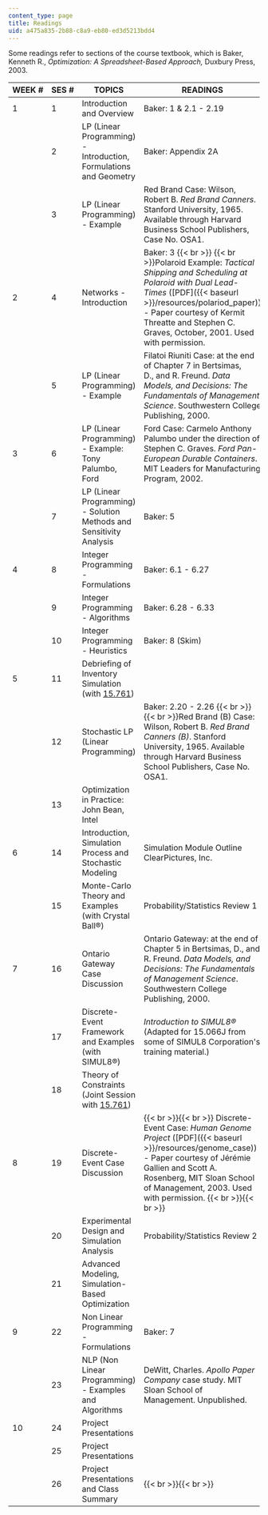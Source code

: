 ```yaml
---
content_type: page
title: Readings
uid: a475a835-2b88-c8a9-eb80-ed3d5213bdd4
---
```


Some readings refer to sections of the course textbook, which is Baker, Kenneth R., _Optimization: A Spreadsheet-Based Approach,_ Duxbury Press, 2003.

| WEEK # | SES # | TOPICS | READINGS |
| --- | --- | --- | --- |
| 1 | 1 | Introduction and Overview | Baker: 1 & 2.1 - 2.19 |
| &nbsp; | 2 | LP (Linear Programming) - Introduction, Formulations and Geometry | Baker: Appendix 2A |
| &nbsp; | 3 | LP (Linear Programming) - Example | Red Brand Case: Wilson, Robert B. _Red Brand Canners_. Stanford University, 1965. Available through Harvard Business School Publishers, Case No. OSA1. |
| 2 | 4 | Networks - Introduction | Baker: 3  {{< br >}}  {{< br >}}Polaroid Example: _Tactical Shipping and Scheduling at Polaroid with Dual Lead-Times_ ([PDF]({{< baseurl >}}/resources/polariod_paper)) - Paper courtesy of Kermit Threatte and Stephen C. Graves, October, 2001. Used with permission. |
| &nbsp; | 5 | LP (Linear Programming) - Example | Filatoi Riuniti Case: at the end of Chapter 7 in Bertsimas, D., and R. Freund. _Data Models, and Decisions: The Fundamentals of Management Science_. Southwestern College Publishing, 2000. |
| 3 | 6 | LP (Linear Programming) - Example: Tony Palumbo, Ford | Ford Case: Carmelo Anthony Palumbo under the direction of Stephen C. Graves. _Ford Pan-European Durable Containers_. MIT Leaders for Manufacturing Program, 2002. |
| &nbsp; | 7 | LP (Linear Programming) - Solution Methods and Sensitivity Analysis | Baker: 5 |
| 4 | 8 | Integer Programming - Formulations | Baker: 6.1 - 6.27 |
| &nbsp; | 9 | Integer Programming - Algorithms | Baker: 6.28 - 6.33 |
| &nbsp; | 10 | Integer Programming - Heuristics | Baker: 8 (Skim) |
| 5 | 11 | Debriefing of Inventory Simulation (with [15.761](/courses/15-761-introduction-to-operations-management-spring-2013/)) | &nbsp; |
| &nbsp; | 12 | Stochastic LP (Linear Programming) | Baker: 2.20 - 2.26  {{< br >}}  {{< br >}}Red Brand (B) Case: Wilson, Robert B. _Red Brand Canners (B)_. Stanford University, 1965. Available through Harvard Business School Publishers, Case No. OSA1. |
| &nbsp; | 13 | Optimization in Practice: John Bean, Intel | &nbsp; |
| 6 | 14 | Introduction, Simulation Process and Stochastic Modeling | Simulation Module Outline ClearPictures, Inc. |
| &nbsp; | 15 | Monte-Carlo Theory and Examples (with Crystal Ball®) | Probability/Statistics Review 1 |
| 7 | 16 | Ontario Gateway Case Discussion | Ontario Gateway: at the end of Chapter 5 in Bertsimas, D., and R. Freund. _Data Models, and Decisions: The Fundamentals of Management Science_. Southwestern College Publishing, 2000. |
| &nbsp; | 17 | Discrete-Event Framework and Examples (with SIMUL8®) | _Introduction to SIMUL8®_ (Adapted for 15.066J from some of SIMUL8 Corporation's training material.) |
| &nbsp; | 18 | Theory of Constraints (Joint Session with [15.761](/courses/15-761-introduction-to-operations-management-spring-2013/)) | &nbsp; |
| 8 | 19 | Discrete-Event Case Discussion |  {{< br >}}{{< br >}} Discrete-Event Case: _Human Genome Project_ ([PDF]({{< baseurl >}}/resources/genome_case)) - Paper courtesy of Jérémie Gallien and Scott A. Rosenberg, MIT Sloan School of Management, 2003. Used with permission. {{< br >}}{{< br >}}  |
| &nbsp; | 20 | Experimental Design and Simulation Analysis | Probability/Statistics Review 2 |
| &nbsp; | 21 | Advanced Modeling, Simulation-Based Optimization | &nbsp; |
| 9 | 22 | Non Linear Programming - Formulations | Baker: 7 |
| &nbsp; | 23 | NLP (Non Linear Programming) - Examples and Algorithms | DeWitt, Charles. _Apollo Paper Company_ case study. MIT Sloan School of Management. Unpublished. |
| 10 | 24 | Project Presentations | &nbsp; |
| &nbsp; | 25 | Project Presentations | &nbsp; |
| &nbsp; | 26 | Project Presentations and Class Summary |  {{< br >}}{{< br >}}